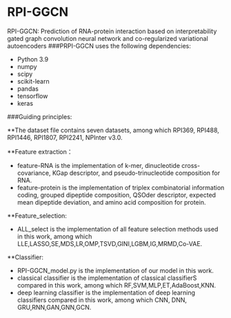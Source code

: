 # RPI-GGCN
RPI-GGCN: Prediction of RNA-protein interaction based on interpretability gated graph convolution neural network and co-regularized variational autoencoders
###PRPI-GGCN uses the following dependencies:

 * Python 3.9
 * numpy
 * scipy
 * scikit-learn
 * pandas
 * tensorflow 
 * keras

###Guiding principles: 

**The dataset file contains seven datasets, among which RPI369, RPI488, RPI1446, RPI1807, RPI2241, NPInter v3.0.

**Feature extraction：
 * feature-RNA is the implementation of k-mer, dinucleotide cross-covariance, KGap descriptor, and pseudo-trinucleotide composition for RNA.
 * feature-protein is the implementation of triplex combinatorial information coding, grouped dipeptide composition, QSOder descriptor, expected mean dipeptide deviation, and amino acid composition for protein.
 

**Feature_selection:
 * ALL_select is the implementation of all feature selection methods used in this work, among which LLE,LASSO,SE,MDS,LR,OMP,TSVD,GINI,LGBM,IG,MRMD,Co-VAE.


**Classifier:
 * RPI-GGCN_model.py is the implementation of our model in this work.
 * classical classifier is the implementation of classical classifierS compared in this work, among which RF,SVM,MLP,ET,AdaBoost,KNN.
 * deep learning classifier is the implementation of deep learning classifiers compared in this work, among which  CNN, DNN, GRU,RNN,GAN,GNN,GCN.

